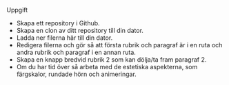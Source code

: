 Uppgift
* Skapa ett repository i Github.
* Skapa en clon av ditt repository till din dator.
* Ladda ner filerna här till din dator.
* Redigera filerna och gör så att första rubrik och paragraf är i en ruta och andra rubrik och paragraf i en annan ruta.
* Skapa en knapp bredvid rubrik 2 som kan dölja/ta fram paragraf 2.
* Om du har tid över så arbeta med de estetiska aspekterna, som färgskalor, rundade hörn och animeringar.